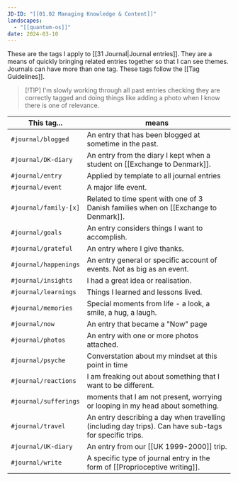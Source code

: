 ```yaml
---
JD-ID: "[[01.02 Managing Knowledge & Content]]"
landscapes:
  - "[[quantum-os]]"
date: 2024-03-10
---
```

These are the tags I apply to [[31 Journal|Journal entries]]. They are a means of quickly bringing related entries together so that I can see themes. Journals can have more than one tag. These tags follow the [[Tag Guidelines]].

> [!TIP] I'm slowly working through all past entries checking they are correctly tagged and doing things like adding a photo when I know there is one of relevance.

| This tag...           | means                                                                                                  |
| --------------------- | ------------------------------------------------------------------------------------------------------ |
| `#journal/blogged`    | An entry that has been blogged at sometime in the past.                                                |
| `#journal/DK-diary`   | An entry from the diary I kept when a student on [[Exchange to Denmark]].                              |
| `#journal/entry`      | Applied by template to all journal entries                                                             |
| `#journal/event`      | A major life event.                                                                                    |
| `#journal/family-[x]` | Related to time spent with one of 3 Danish families when on [[Exchange to Denmark]].                   |
| `#journal/goals`      | An entry considers things I want to accomplish.                                                        |
| `#journal/grateful`   | An entry where I give thanks.                                                                          |
| `#journal/happenings` | An entry general or specific account of events. Not as big as an event.                                |
| `#journal/insights`   | I had a great idea or realisation.                                                                     |
| `#journal/learnings`  | Things I learned and lessons lived.                                                                    |
| `#journal/memories`   | Special moments from life - a look, a smile, a hug, a laugh.                                           |
| `#journal/now`        | An entry that became a "Now" page                                                                      |
| `#journal/photos`     | An entry with one or more photos attached.                                                             |
| `#journal/psyche`     | Converstation about my mindset at this point in time                                                   |
| `#journal/reactions`  | I am freaking out about something that I want to be different.                                         |
| `#journal/sufferings` | moments that I am not present, worrying or looping in my head about something.                         |
| `#journal/travel`     | An entry describing a day when travelling (including day trips). Can have sub-tags for specific trips. |
| `#journal/UK-diary`   | An entry from our [[UK 1999-2000]] trip.                                                               |
| `#journal/write`      | A specific type of journal entry in the form of [[Proprioceptive writing]].                            |
